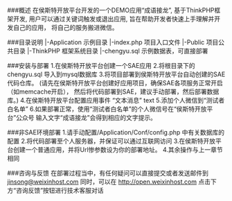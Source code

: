 ###概述
    在侯斯特开放平台开发的一个DEMO应用“成语接龙”,
    基于ThinkPHP框架开发,
    用户可以通过关键词触发或退出应用,
    旨在帮助开发者快速上手理解并开发自己的应用，
    将自己的服务搬进微信。

###目录说明
    |-Application   示例目录
    |-index.php 项目入口文件
    |-Public    项目公共目录
    |-ThinkPHP  框架系统目录
    |-chengyu.sql 示例数据表，可直接部署

###安装与部署
    1.在侯斯特开放平台创建一个SAE应用
    2.将根目录下的chengyu.sql 导入到mysql数据库
    3.将项目部署到侯斯特开放平台自动创建的SAE代码仓库。
      (请先在侯斯特开放平台创建好应用项目，确保SAE各项服务正常开启（如memcache开启），
      然后将代码部署到SAE，建议手动部署，然后部署数据库。)
    4.在侯斯特开放平台配置应用事件
      “文本消息” text
    5.添加个人微信到“测试者白名单”
    6.如果部署正常，使用“测试者白名单”的个人微信号在“侯斯特开放平台”公众号
      输入文字“成语接龙”会得到相应的文字提示。

###非SAE环境部署
    1.请手动配置/Application/Conf/config.php 中有关数据库的配置
    2.将代码部署至个人服务器，并保证可以通过互联网访问
    3.在侯斯特开放平台创建一个普通应用，并将Url惨参数设为你的部署地址。
    4.其余操作与上一章节相同


###咨询与反馈
    在部署过程当中，有任何疑问可以直接提交或者发送邮件到 jinsong@weixinhost.com
    同时，可以在 http://open.weixinhost.com 点击下方“咨询反馈”按钮进行技术客服对话







